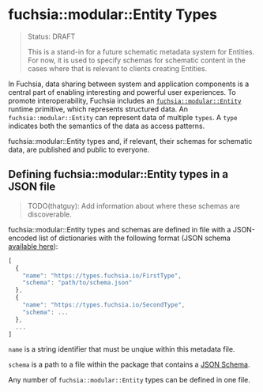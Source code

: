 fuchsia::modular::Entity Types
===
> Status: DRAFT
>
> This is a stand-in for a future schematic metadata system for Entities. For now,
> it is used to specify schemas for schematic content in the cases where that
> is relevant to clients creating Entities.

In Fuchsia, data sharing between system and application components is a central
part of enabling interesting and powerful user experiences. To promote
interoperability, Fuchsia includes an [`fuchsia::modular::Entity`](../entity.md) runtime primitive, which
represents structured data. An `fuchsia::modular::Entity` can represent data of multiple `types`.
A `type` indicates both the semantics of the data as access patterns.

fuchsia::modular::Entity types and, if relevant, their schemas for schematic data, are published and
public to everyone.

## Defining fuchsia::modular::Entity types in a JSON file

> TODO(thatguy): Add information about where these schemas are discoverable.

fuchsia::modular::Entity types and schemas are defined in file with a JSON-encoded list of dictionaries with the following format (JSON schema [available
here](../src/package_manager/metadata_schemas/entity_type.json)):

```javascript
[
  {
    "name": "https://types.fuchsia.io/FirstType",
    "schema": "path/to/schema.json"
  },
  {
    "name": "https://types.fuchsia.io/SecondType",
    "schema": ...
  },
  ...
]
```

`name` is a string identifier that must be unqiue within this metadata
file.

`schema` is a path to a file within the package that contains a [JSON
Schema](http://json-schema.org/).

Any number of `fuchsia::modular::Entity` types can be defined in one file.
